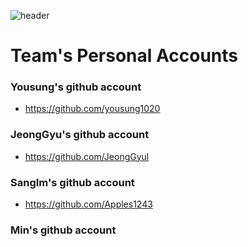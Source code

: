 ![header](https://capsule-render.vercel.app/api?type=egg&color=gradient&height=200&section=footer&text=Team's%20Personal%20Accounts&fontSize=100&fontcolor=d6ace6)

# Team's Personal Accounts

### Yousung's github account

* https://github.com/yousung1020

### JeongGyu's github account

* https://github.com/JeongGyul

### SangIm's github account

* https://github.com/Apples1243

### Min's github account



